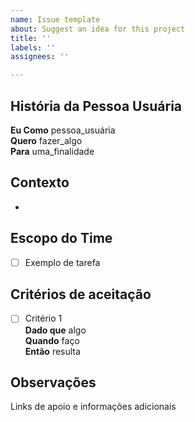```yaml
---
name: Issue template
about: Suggest an idea for this project
title: ''
labels: ''
assignees: ''

---
```


## História da Pessoa Usuária
**Eu Como** pessoa_usuária  <br />
**Quero** fazer_algo  <br />
**Para** uma_finalidade <br />

## Contexto
- 

## Escopo do Time 
- [ ] Exemplo de tarefa

## Critérios de aceitação
- [ ] Critério 1 <br />
**Dado que** algo <br />
**Quando** faço <br /> 
**Então** resulta <br />

## Observações
Links de apoio e informações adicionais
